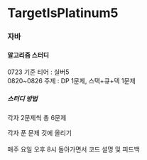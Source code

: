 # TargetIsPlatinum5

<h3>자바</h3>

<h4>알고리즘 스터디</h4>

0723 기준 티어 : 실버5<br>
0820~0826 주제 : DP 1문제, 스택+큐+덱 1문제

<h5>스터디 방법</h5>
각자 2문제씩 총 6문제

각자 푼 문제 깃에 올리기<br>
<br>
매주 요일 오후 8시 돌아가면서 코드 설명 및 피드백
